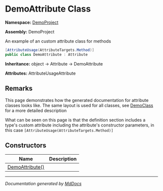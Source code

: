 ﻿<!--  
 =================================================================   
   Auto-Generated:   
   The contents of this file were generated by a tool.  
   Changes to this file may be list if the file is regenerated  
 =================================================================   
-->

# DemoAttribute Class

**Namespace:** [DemoProject](../index.md)

**Assembly:** DemoProject

An example of an custom attribute class for methods

```csharp
[AttributeUsage(AttributeTargets.Method)]
public class DemoAttribute : Attribute
```

**Inheritance:** object → Attribute → DemoAttribute

**Attributes:** AttributeUsageAttribute

## Remarks

This page demonstrates how the generated documentation for attribute classes looks like. The same layout is used for all classes, see [DemoClass](../DemoClass/index.md) for a more detailed description

What can be seen on this page is that the definition section includes a type's custom attribute including the attribute's constructor parameters, in this case `[AttributeUsage(AttributeTargets.Method)]`

## Constructors

| Name                                     | Description |
| ---------------------------------------- | ----------- |
| [DemoAttribute()](constructors/index.md) |             |

___

*Documentation generated by [MdDocs](https://github.com/ap0llo/mddocs)*
